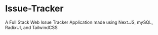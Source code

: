 # Issue-Tracker
A Full Stack Web Issue Tracker Application made using Next.JS, mySQL, RadixUI, and TailwindCSS

